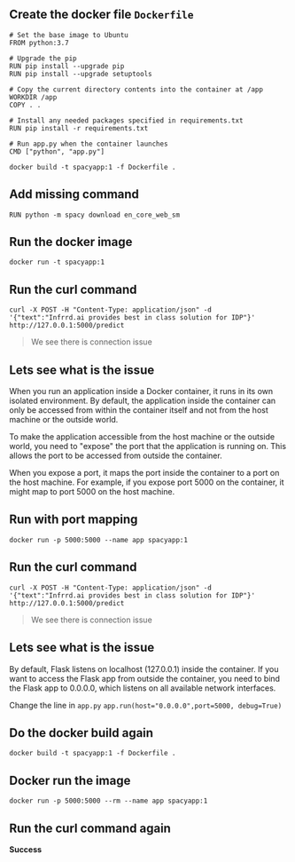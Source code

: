 ## Create the docker file `Dockerfile`
```
# Set the base image to Ubuntu
FROM python:3.7

# Upgrade the pip
RUN pip install --upgrade pip
RUN pip install --upgrade setuptools

# Copy the current directory contents into the container at /app
WORKDIR /app
COPY . .

# Install any needed packages specified in requirements.txt
RUN pip install -r requirements.txt

# Run app.py when the container launches
CMD ["python", "app.py"]
```

`docker build -t spacyapp:1 -f Dockerfile .`

## Add missing command
`RUN python -m spacy download en_core_web_sm`

## Run the docker image
`docker run -t spacyapp:1`

## Run the curl command
`curl -X POST -H "Content-Type: application/json" -d '{"text":"Infrrd.ai provides best in class solution for IDP"}' http://127.0.0.1:5000/predict`
> We see there is connection issue

## Lets see what is the issue
When you run an application inside a Docker container, it runs in its own isolated environment. By default, the application inside the container can only be accessed from within the container itself and not from the host machine or the outside world.

To make the application accessible from the host machine or the outside world, you need to "expose" the port that the application is running on. This allows the port to be accessed from outside the container.

When you expose a port, it maps the port inside the container to a port on the host machine. For example, if you expose port 5000 on the container, it might map to port 5000 on the host machine.

## Run with port mapping
`docker run -p 5000:5000 --name app spacyapp:1`


## Run the curl command
`curl -X POST -H "Content-Type: application/json" -d '{"text":"Infrrd.ai provides best in class solution for IDP"}' http://127.0.0.1:5000/predict`
> We see there is connection issue

## Lets see what is the issue
By default, Flask listens on localhost (127.0.0.1) inside the container. If you want to access the Flask app from outside the container, you need to bind the Flask app to 0.0.0.0, which listens on all available network interfaces.
 
 Change the line in `app.py`
 `app.run(host="0.0.0.0",port=5000, debug=True)`

## Do the docker build again 
`docker build -t spacyapp:1 -f Dockerfile .`

## Docker run the image
`docker run -p 5000:5000 --rm --name app spacyapp:1`

## Run the curl command again
**Success**











